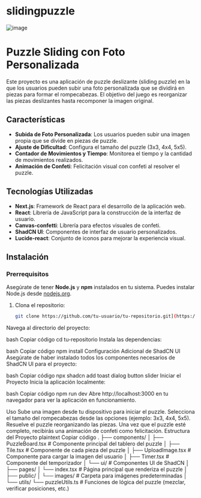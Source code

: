 # slidingpuzzle
![image](https://github.com/user-attachments/assets/02cfd696-ce58-4802-99d3-b500bb351930)

# Puzzle Sliding con Foto Personalizada

Este proyecto es una aplicación de puzzle deslizante (sliding puzzle) en la que los usuarios pueden subir una foto personalizada que se dividirá en piezas para formar el rompecabezas. El objetivo del juego es reorganizar las piezas deslizantes hasta recomponer la imagen original.

## Características

- **Subida de Foto Personalizada**: Los usuarios pueden subir una imagen propia que se divide en piezas de puzzle.
- **Ajuste de Dificultad**: Configura el tamaño del puzzle (3x3, 4x4, 5x5).
- **Contador de Movimientos y Tiempo**: Monitorea el tiempo y la cantidad de movimientos realizados.
- **Animación de Confeti**: Felicitación visual con confeti al resolver el puzzle.

## Tecnologías Utilizadas

- **Next.js**: Framework de React para el desarrollo de la aplicación web.
- **React**: Librería de JavaScript para la construcción de la interfaz de usuario.
- **Canvas-confetti**: Librería para efectos visuales de confeti.
- **ShadCN UI**: Componentes de interfaz de usuario personalizados.
- **Lucide-react**: Conjunto de iconos para mejorar la experiencia visual.

## Instalación

### Prerrequisitos

Asegúrate de tener **Node.js** y **npm** instalados en tu sistema. Puedes instalar Node.js desde [nodejs.org](https://nodejs.org/).

1. Clona el repositorio:

   ```bash
   git clone https://github.com/tu-usuario/tu-repositorio.git](https://github.com/jhonja999/slidingpuzzle.git
Navega al directorio del proyecto:

bash
Copiar código
cd tu-repositorio
Instala las dependencias:

bash
Copiar código
npm install
Configuración Adicional de ShadCN UI
Asegúrate de haber instalado todos los componentes necesarios de ShadCN UI para el proyecto:

bash
Copiar código
npx shadcn add toast dialog button slider
Iniciar el Proyecto
Inicia la aplicación localmente:

bash
Copiar código
npm run dev
Abre http://localhost:3000 en tu navegador para ver la aplicación en funcionamiento.

Uso
Sube una imagen desde tu dispositivo para iniciar el puzzle.
Selecciona el tamaño del rompecabezas desde las opciones (ejemplo: 3x3, 4x4, 5x5).
Resuelve el puzzle reorganizando las piezas.
Una vez que el puzzle esté completo, recibirás una animación de confeti como felicitación.
Estructura del Proyecto
plaintext
Copiar código
.
├── components/
│   ├── PuzzleBoard.tsx        # Componente principal del tablero del puzzle
│   ├── Tile.tsx               # Componente de cada pieza del puzzle
│   ├── UploadImage.tsx        # Componente para cargar la imagen del usuario
│   ├── Timer.tsx              # Componente del temporizador
│   └── ui/                    # Componentes UI de ShadCN
│
├── pages/
│   └── index.tsx              # Página principal que renderiza el puzzle
│
├── public/
│   └── images/                # Carpeta para imágenes predeterminadas
│
└── utils/
    └── puzzleUtils.ts         # Funciones de lógica del puzzle (mezclar, verificar posiciones, etc.)

